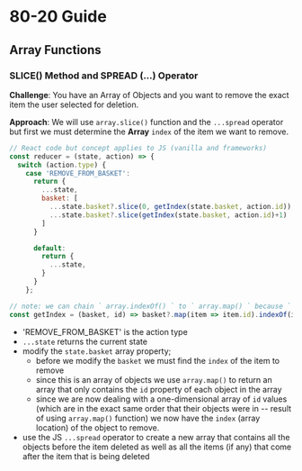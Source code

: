 # 80-20 Guide

## Array Functions

### SLICE() Method and SPREAD (...) Operator

**Challenge**: You have an Array of Objects and you want to remove the exact item the user selected for deletion.

**Approach**: We will use  ` array.slice() `  function and the ` ...spread `  operator but first we must determine the **Array**  ` index `  of the item we want to remove.

```javascript
// React code but concept applies to JS (vanilla and frameworks)
const reducer = (state, action) => {
  switch (action.type) {
    case 'REMOVE_FROM_BASKET':
      return {
        ...state,
        basket: [
          ...state.basket?.slice(0, getIndex(state.basket, action.id)),
          ...state.basket?.slice(getIndex(state.basket, action.id)+1)
        ]
      }

      default:
        return {
          ...state,
        }
      }
    };

// note: we can chain ` array.indexOf() ` to ` array.map() ` because ` map ` returns an array; we could not chain another array function after ` indexOf ` because its return is a numeric value
const getIndex = (basket, id) => basket?.map(item => item.id).indexOf(id);
```

- 'REMOVE_FROM_BASKET' is the action type
- ` ...state `  returns the current state
- modify the  ` state.basket `  array property; 
  - before we modify the  ` basket `  we must find the  ` index `  of the item to remove
  - since this is an array of objects we use  ` array.map() `  to return an array that only contains the  ` id `  property of each object in the array
  - since we are now dealing with a one-dimensional array of  ` id `  values (which are in the exact same order that their objects were in -- result of using  ` array.map() `  function) we now have the  ` index `  (array location) of the object to remove.
- use the JS  ` ...spread `  operator to create a new array that contains all the objects before the item deleted as well as all the items (if any) that come after the item that is being deleted



